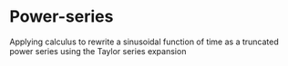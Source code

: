 # Power-series
Applying calculus to rewrite a sinusoidal function of time as a truncated power series using the Taylor series expansion
